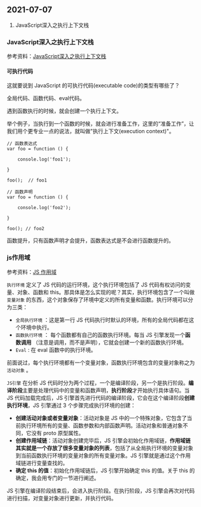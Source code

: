 ## 2021-07-07
1. JavaScript深入之执行上下文栈

### JavaScript深入之执行上下文栈 
参考资料：[JavaScript深入之执行上下文栈](https://github.com/mqyqingfeng/Blog/issues/4)

#### 可执行代码
这就要说到 JavaScript 的可执行代码(executable code)的类型有哪些了？

全局代码、函数代码、eval代码。

遇到函数执行的时候，就会创建一个执行上下文。

举个例子，当执行到一个函数的时候，就会进行准备工作，这里的“准备工作”，让我们用个更专业一点的说法，就叫做"执行上下文(execution context)"。

```
// 函数表达式
var foo = function () {

    console.log('foo1');

}

foo();  // foo1
```
```
// 函数声明
var foo = function () {

    console.log('foo2');

}

foo(); // foo2
```
函数提升，只有函数声明才会提升，函数表达式是不会进行函数提升的。

### js作用域

参考资料：[JS 作用域](https://github.com/nightn/front-end-plan/blob/master/js/js-scope.md)

`执行环境` 定义了 JS 代码的运行环境，这个执行环境包括了 JS 代码有权访问的变量、对象、函数和 this。那具体是怎么实现的呢？其实，执行环境包含了一个叫做 `变量对象` 的东西，这个对象保存了环境中定义的所有变量和函数。执行环境可以分为三类：

- `全局执行环境` ：这是第一行 JS 代码执行时默认的环境，所有的全局代码都在这个环境中执行。
- `函数执行环境` ： 每个函数都有自己的函数执行环境。每当 JS 引擎发现一个**函数调用** （注意是调用，而不是声明），它就会创建一个新的函数执行环境。
- `Eval` : 在 eval 函数中的执行环境。

前面说过，每个执行环境都有一个变量对象，函数执行环境包含的变量对象称之为 `活动对象` 。

`JS引擎` 在分析 JS 代码时分为两个过程，一个是编译阶段，另一个是执行阶段。**编译阶段**主要是处理代码中的变量和函数声明，**执行阶段**才开始执行具体语句。当 JS 代码加载完成后，JS 引擎首先进行代码的编译阶段，它会在这个编译阶段**创建执行环境**，JS 引擎通过 3 个步骤完成执行环境的创建：

- **创建活动对象或者变量对象**：活动对象是 JS 中的一个特殊对象，它包含了当前执行环境所有的变量、函数参数和内部函数声明。活动对象和普通对象不同，它没有 proto 原型属性。
- **创建作用域链**：活动对象创建完毕后，JS 引擎会初始化作用域链，**作用域链其实就是一个存放了很多变量对象的列表**，包括了从全局执行环境的变量对象到当前函数执行环境的变量对象的所有变量对象。JS 引擎就是通过这个作用域链进行变量查找的。
- **确定 this 的值**：初始化作用域链后，JS 引擎开始确定 this 的值。关于 this 的确定，我会用专门的一节进行阐述。

JS 引擎在编译阶段结束后，会进入执行阶段。在执行阶段，JS 引擎会再次对代码进行扫描，对变量对象进行更新，并执行代码。